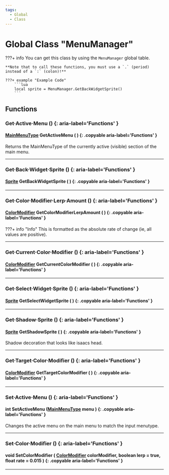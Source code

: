 ```yaml
---
tags:
  - Global
  - Class
---
```

# Global Class "MenuManager"

???+ info
    You can get this class by using the `MenuManager` global table.

    **Note that to call these functions, you must use a `.` (period) instead of a `:` (colon)!**
    
    ???+ example "Example Code"
        ```lua
        local sprite = MenuManager.GetBackWidgetSprite()
        ```

## Functions

### Get·Active·Menu () {: aria-label='Functions' }
#### [MainMenuType](../enums/MainMenuType.md) GetActiveMenu ( ) {: .copyable aria-label='Functions' }
Returns the MainMenuType of the currently active (visible) section of the main menu.

___
### Get·Back·Widget·Sprite () {: aria-label='Functions' }
#### [Sprite](../Sprite.md) GetBackWidgetSprite ( ) {: .copyable aria-label='Functions' }

___
### Get·Color·Modifier·Lerp·Amount () {: aria-label='Functions' }
#### [ColorModifier](../ColorModifier.md) GetColorModifierLerpAmount ( ) {: .copyable aria-label='Functions' }

???+ info "Info"
    This is formatted as the absolute rate of change (ie, all values are positive).

___
### Get·Current·Color·Modifier () {: aria-label='Functions' }
#### [ColorModifier](../ColorModifier.md) GetCurrentColorModifier ( ) {: .copyable aria-label='Functions' }

___
### Get·Select·Widget·Sprite () {: aria-label='Functions' }
#### [Sprite](../Sprite.md) GetSelectWidgetSprite ( ) {: .copyable aria-label='Functions' }

___
### Get·Shadow·Sprite () {: aria-label='Functions' }
#### [Sprite](../Sprite.md) GetShadowSprite ( ) {: .copyable aria-label='Functions' }
Shadow decoration that looks like isaacs head.

___
### Get·Target·Color·Modifier () {: aria-label='Functions' }
#### [ColorModifier](../ColorModifier.md) GetTargetColorModifier ( ) {: .copyable aria-label='Functions' }

___
### Set·Active·Menu () {: aria-label='Functions' }
#### int SetActiveMenu ([MainMenuType](../enums/MainMenuType.md) menu ) {: .copyable aria-label='Functions' }
Changes the active menu on the main menu to match the input menutype.

___
### Set·Color·Modifier () {: aria-label='Functions' }
#### void SetColorModifier ( [ColorModifier](../ColorModifier.md) colorModifier, boolean lerp = true, float rate = 0.015 ) {: .copyable aria-label='Functions' }

___
